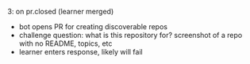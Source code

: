 3: on pr.closed (learner merged)
- bot opens PR for creating discoverable repos
- challenge question: what is this repository for? screenshot of a repo with no README, topics, etc
- learner enters response, likely will fail
